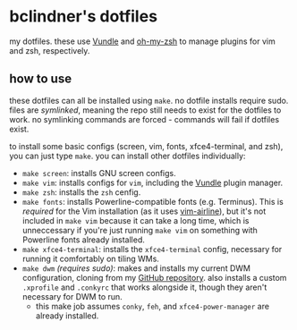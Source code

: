 # bclindner's dotfiles

my dotfiles. these use [Vundle](https://github.com/VundleVim/Vundle.vim) and [oh-my-zsh](https://github.com/robbyrussell/oh-my-zsh) to manage plugins for vim and zsh, respectively.

## how to use

these dotfiles can all be installed using `make`. no dotfile installs require sudo. files are *symlinked*, meaning the repo still needs to exist for the dotfiles to work. no symlinking commands are forced - commands will fail if dotfiles exist.

to install some basic configs (screen, vim, fonts, xfce4-terminal, and zsh), you can just type `make`. you can install other dotfiles individually:

* `make screen`: installs GNU screen configs.
* `make vim`: installs configs for `vim`, including the [Vundle](https://github.com/VundleVim/Vundle.vim) plugin manager.
* `make zsh`: installs the `zsh` cenfig.
* `make fonts`: installs Powerline-compatible fonts (e.g. Terminus). This is *required* for the Vim installation (as it uses [vim-airline](https://github.com/vim-airline/vim-airline)), but it's not included in `make vim` because it can take a long time, which is unneccessary if you're just running `make vim` on something with Powerline fonts already installed.
* `make xfce4-terminal`: installs the `xfce4-terminal` config, necessary for running it comfortably on tiling WMs.
* `make dwm` *(requires sudo)*: makes and installs my current DWM configuration, cloning from my [GitHub repository](https://github.com/bclindner/dwm). also installs a custom `.xprofile` and `.conkyrc` that works alongside it, though they aren't necessary for DWM to run.
  * this make job assumes `conky`, `feh`, and `xfce4-power-manager` are already installed.
